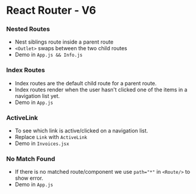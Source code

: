 # React Router - V6

### Nested Routes

- Nest siblings route inside a parent route
- `<Outlet>` swaps between the two child routes
- Demo in `App.js && Info.js`

### Index Routes

- Index routes are the default child route for a parent route.
- Index routes render when the user hasn't clicked one of the items in a navigation list yet.
- Demo in `App.js`

### ActiveLink

- To see which link is active/clicked on a navigation list.
- Replace `Link` with `ActiveLink`
- Demo in `Invoices.jsx`

### No Match Found

- If there is no matched route/component we use `path="*"` in `<Route/>` to show error.
- Demo in `App.js`
